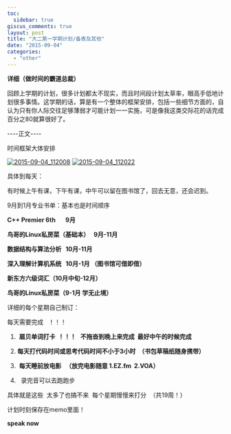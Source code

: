 ```yaml
---
toc:
  sidebar: true
giscus_comments: true
layout: post
title: "大二第一学期计划/备表及其他"
date: "2015-09-04"
categories: 
  - "other"
---
```


 **详细（做时间的霸道总裁）**

回顾上学期的计划，很多计划都太不现实，而且时间段计划太草率，眼高手低地计划很多事情。这学期的话，算是有一个整体的框架安排，包括一些细节方面的，自认为只有你人际交往足够薄弱才可能计划一一实施，可是像我这类交际花的话完成百分之80就算很好了。

----正文----

时间框架大体安排

[![2015-09-04_112008](https://zhengliangliang.files.wordpress.com/2015/09/2015-09-04_112008.png)](https://zhengliangliang.files.wordpress.com/2015/09/2015-09-04_112008.png) [![2015-09-04_112022](https://zhengliangliang.files.wordpress.com/2015/09/2015-09-04_112022.png)](https://zhengliangliang.files.wordpress.com/2015/09/2015-09-04_112022.png)

具体到每天：

有时候上午有课，下午有课，中午可以留在图书馆了，回去无意，还会迟到。

9月到1月专业书单：基本也是时间顺序

 **C++ Premier 6th       9月**

**鸟哥的Linux私房菜（基础本）   9月-11月**

**数据结构与算法分析   10月-11月**

**深入理解计算机系统   10月-1月 （图书馆可借即借）**

**新东方六级词汇（10月中旬-12月）**

**鸟哥的Linux私房菜（9-1月 学无止境）**

详细的每个星期自己制订：

每天需要完成   ！！！

1.  **扇贝单词打卡  ！！！   不拖沓到晚上来完成  最好中午的时候完成**

2. **每天打代码时间或思考代码时间不小于3小时  （书包草稿纸随身携带）**

3.  **每天睡前放电影   （放完电影随意 1.EZ.fm  2.VOA）**

4.   录完音可以去跑跑步

具体就是这些  太多了也搞不来  每个星期慢慢来打分  （共19周！）

计划时刻保存在memo里面！

 **speak now**
